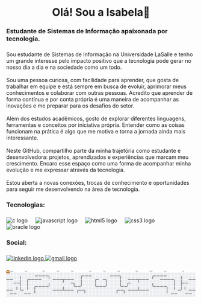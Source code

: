 <h1 align="center">Olá! Sou a Isabela👋</h1>

###

<h3 align="left">Estudante de Sistemas de Informação apaixonada por tecnologia.</h3>

###

<p align="left">Sou estudante de Sistemas de Informação na Universidade LaSalle e tenho um grande interesse pelo impacto positivo que a tecnologia pode gerar no nosso dia a dia e na sociedade como um todo.<br><br>Sou uma pessoa curiosa, com facilidade para aprender, que gosta de trabalhar em equipe e está sempre em busca de evoluir, aprimorar meus conhecimentos e colaborar com outras pessoas. Acredito que aprender de forma contínua e por conta própria é uma maneira de acompanhar as inovações e me preparar para os desafios do setor.<br><br>Além dos estudos acadêmicos, gosto de explorar diferentes linguagens, ferramentas e conceitos por iniciativa própria. Entender como as coisas funcionam na prática é algo que me motiva e torna a jornada ainda mais interessante.<br><br>Neste GitHub, compartilho parte da minha trajetória como estudante e desenvolvedora: projetos, aprendizados e experiências que marcam meu crescimento. Encaro esse espaço como uma forma de acompanhar minha evolução e me expressar através da tecnologia.<br><br>Estou aberta a novas conexões, trocas de conhecimento e oportunidades para seguir me desenvolvendo na área de tecnologia.</p>

###

<h3 align="left">Tecnologias:</h3>

###

<div align="left">
  <img src="https://cdn.jsdelivr.net/gh/devicons/devicon/icons/c/c-original.svg" height="40" alt="c logo"  />
  <img width="12" />
  <img src="https://cdn.jsdelivr.net/gh/devicons/devicon/icons/javascript/javascript-original.svg" height="40" alt="javascript logo"  />
  <img width="12" />
  <img src="https://cdn.jsdelivr.net/gh/devicons/devicon/icons/html5/html5-original.svg" height="40" alt="html5 logo"  />
  <img width="12" />
  <img src="https://cdn.jsdelivr.net/gh/devicons/devicon/icons/css3/css3-original.svg" height="40" alt="css3 logo"  />
  <img width="12" />
  <img src="https://cdn.jsdelivr.net/gh/devicons/devicon/icons/oracle/oracle-original.svg" height="40" alt="oracle logo"  />
</div>

###

<h3 align="left">Social:</h3>

###

<div align="left">
  <a href="in/isabela-rodrigues-silva" target="_blank">
    <img src="https://raw.githubusercontent.com/maurodesouza/profile-readme-generator/master/src/assets/icons/social/linkedin/default.svg" width="52" height="40" alt="linkedin logo"  />
  </a>
  <a href="isabelarodriguessilva05@gmail.com" target="_blank">
    <img src="https://raw.githubusercontent.com/maurodesouza/profile-readme-generator/master/src/assets/icons/social/gmail/default.svg" width="52" height="40" alt="gmail logo"  />
  </a>
</div>

###

<picture>
  <source media="(prefers-color-scheme: dark)" srcset="https://raw.githubusercontent.com/isabelardg/isabelardg/output/pacman-contribution-graph-dark.svg">
  <source media="(prefers-color-scheme: light)" srcset="https://raw.githubusercontent.com/isabelardg/isabelardg/output/pacman-contribution-graph.svg">
  <img alt="pacman contribution graph" src="https://raw.githubusercontent.com/isabelardg/isabelardg/output/pacman-contribution-graph.svg">
</picture>

###
